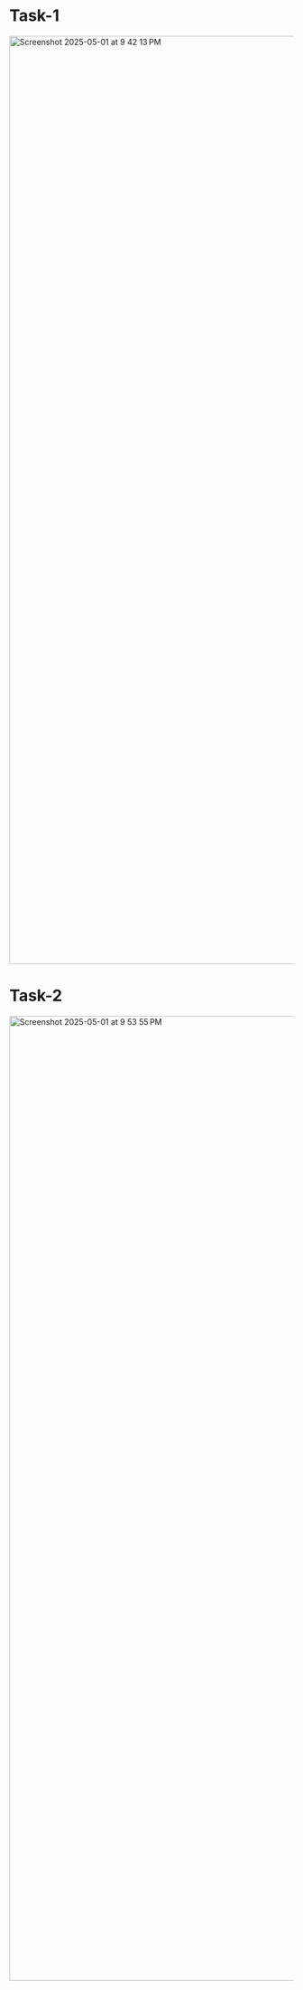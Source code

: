 <h1>Task-1</h1>
<img width="1643" alt="Screenshot 2025-05-01 at 9 42 13 PM" src="https://github.com/user-attachments/assets/6fb9b462-4b09-4924-bf06-45103522b1e4" />
<h1>Task-2</h1>
<img width="1708" alt="Screenshot 2025-05-01 at 9 53 55 PM" src="https://github.com/user-attachments/assets/e5ee633f-0c70-426e-bbbc-840b604019f0" />
